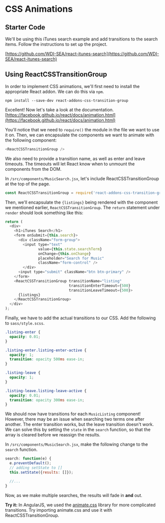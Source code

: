 # CSS Animations

## Starter Code

We'll be using this iTunes search example and add transitions to the search items. Follow the instructions to set up the project.

[https://github.com/WDI-SEA/react-itunes-search](https://github.com/WDI-SEA/react-itunes-search)

## Using ReactCSSTransitionGroup

In order to implement CSS animations, we'll first need to install the appropriate React addon. We can do this via `npm`.

```text
npm install --save-dev react-addons-css-transition-group
```

Excellent! Now let's take a look at the documentation. [https://facebook.github.io/react/docs/animation.html](https://facebook.github.io/react/docs/animation.html)

You'll notice that we need to `require()` the module in the file we want to use it on. Then, we can encapsulate the components we want to animate with the following component:

```javascript
<ReactCSSTransitionGroup />
```

We also need to provide a transition name, as well as enter and leave timeouts. The timeouts will let React know when to unmount the components from the DOM.

In `/src/components/MusicSearch.jsx`, let's include ReactCSSTransitionGroup at the top of the page.

```javascript
const ReactCSSTransitionGroup = require('react-addons-css-transition-group');
```

Then, we'll encapsulate the `{listings}` being rendered with the component we mentioned earlier, `ReactCSSTransitionGroup`. The `return` statement under `render` should look something like this:

```javascript
return (
  <div>
    <h1>iTunes Search</h1>
    <form onSubmit={this.search}>
      <div className="form-group">
        <input type="text"
               value={this.state.searchTerm}
               onChange={this.onChange}
               placeholder="Search for Music"
               className="form-control" />
        </div>
      <input type="submit" className="btn btn-primary" />
    </form>
    <ReactCSSTransitionGroup transitionName="listing" 
                             transitionEnterTimeout={500} 
                             transitionLeaveTimeout={500}>
      {listings}
    </ReactCSSTransitionGroup>
  </div>
);
```

Finally, we have to add the actual transitions to our CSS. Add the following to `sass/style.scss`.

```css
.listing-enter {
  opacity: 0.01;
}

.listing-enter.listing-enter-active {
  opacity: 1;
  transition: opacity 500ms ease-in;
}

.listing-leave {
  opacity: 1;
}

.listing-leave.listing-leave-active {
  opacity: 0.01;
  transition: opacity 300ms ease-in;
}
```

We should now have transitions for each `MusicListing` component! However, there may be an issue when searching two terms one after another. The enter transition works, but the leave transition doesn't work. We can solve this by setting the `state` in the `search` function, so that the array is cleared before we reassign the results.

In `/src/components/MusicSearch.jsx`, make the following change to the `search` function.

```javascript
search: function(e) {
  e.preventDefault();
  // adding setState to []
  this.setState({results: []});

  //...
}
```

Now, as we make multiple searches, the results will fade in **and** out.

**Try it:** In AngularJS, we used the [animate.css](https://daneden.github.io/animate.css/) library for more complicated transitions. Try importing animate.css and use it with ReactCSSTransitionGroup.

